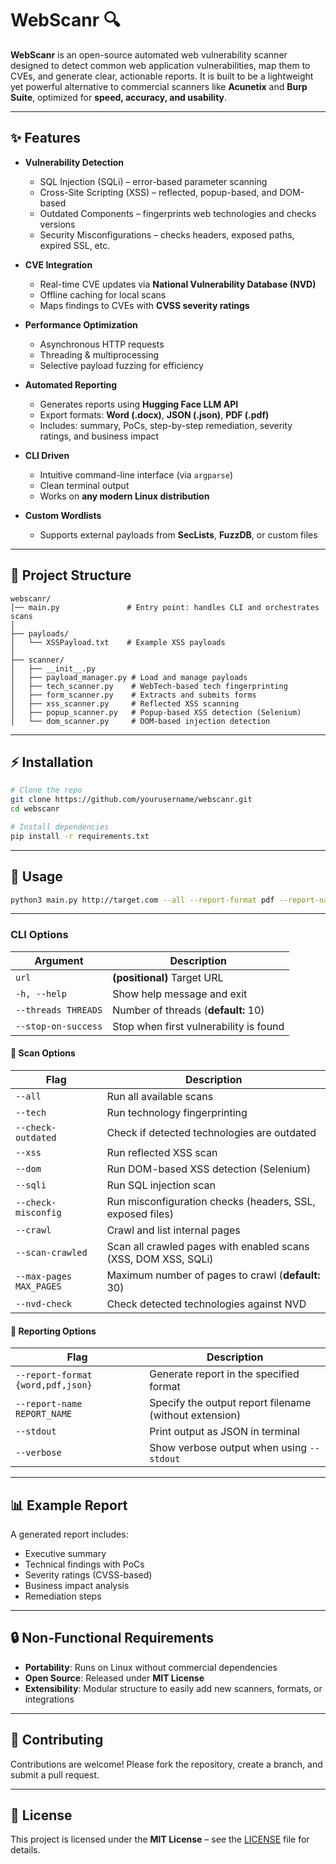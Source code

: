 # WebScanr 🔍

**WebScanr** is an open-source automated web vulnerability scanner designed to detect common web application vulnerabilities, map them to CVEs, and generate clear, actionable reports.
It is built to be a lightweight yet powerful alternative to commercial scanners like **Acunetix** and **Burp Suite**, optimized for **speed, accuracy, and usability**.

---

## ✨ Features

* **Vulnerability Detection**

  * SQL Injection (SQLi) – error-based parameter scanning
  * Cross-Site Scripting (XSS) – reflected, popup-based, and DOM-based
  * Outdated Components – fingerprints web technologies and checks versions
  * Security Misconfigurations – checks headers, exposed paths, expired SSL, etc.

* **CVE Integration**

  * Real-time CVE updates via **National Vulnerability Database (NVD)**
  * Offline caching for local scans
  * Maps findings to CVEs with **CVSS severity ratings**

* **Performance Optimization**

  * Asynchronous HTTP requests
  * Threading & multiprocessing
  * Selective payload fuzzing for efficiency

* **Automated Reporting**

  * Generates reports using **Hugging Face LLM API**
  * Export formats: **Word (.docx)**, **JSON (.json)**, **PDF (.pdf)**
  * Includes: summary, PoCs, step-by-step remediation, severity ratings, and business impact

* **CLI Driven**

  * Intuitive command-line interface (via `argparse`)
  * Clean terminal output
  * Works on **any modern Linux distribution**

* **Custom Wordlists**

  * Supports external payloads from **SecLists**, **FuzzDB**, or custom files

---

## 📂 Project Structure

```
webscanr/
│── main.py               # Entry point: handles CLI and orchestrates scans
│
├── payloads/
│   └── XSSPayload.txt    # Example XSS payloads
│
├── scanner/
│   ├── __init__.py
│   ├── payload_manager.py # Load and manage payloads
│   ├── tech_scanner.py    # WebTech-based tech fingerprinting
│   ├── form_scanner.py    # Extracts and submits forms
│   ├── xss_scanner.py     # Reflected XSS scanning
│   ├── popup_scanner.py   # Popup-based XSS detection (Selenium)
│   └── dom_scanner.py     # DOM-based injection detection
```

---

## ⚡ Installation

```bash
# Clone the repo
git clone https://github.com/yourusername/webscanr.git
cd webscanr

# Install dependencies
pip install -r requirements.txt
```

---

## 🚀 Usage

```bash
python3 main.py http://target.com --all --report-format pdf --report-name name_goes-here
```

---

### CLI Options

| Argument            | Description                            |
| ------------------- | -------------------------------------- |
| `url`               | **(positional)** Target URL            |
| `-h, --help`        | Show help message and exit             |
| `--threads THREADS` | Number of threads (**default:** 10)    |
| `--stop-on-success` | Stop when first vulnerability is found |

#### 🔎 Scan Options

| Flag                    | Description                                                    |
| ----------------------- | -------------------------------------------------------------- |
| `--all`                 | Run all available scans                                        |
| `--tech`                | Run technology fingerprinting                                  |
| `--check-outdated`      | Check if detected technologies are outdated                    |
| `--xss`                 | Run reflected XSS scan                                         |
| `--dom`                 | Run DOM-based XSS detection (Selenium)                         |
| `--sqli`                | Run SQL injection scan                                         |
| `--check-misconfig`     | Run misconfiguration checks (headers, SSL, exposed files)      |
| `--crawl`               | Crawl and list internal pages                                  |
| `--scan-crawled`        | Scan all crawled pages with enabled scans (XSS, DOM XSS, SQLi) |
| `--max-pages MAX_PAGES` | Maximum number of pages to crawl (**default:** 30)             |
| `--nvd-check`           | Check detected technologies against NVD                        |

#### 📝 Reporting Options

| Flag                              | Description                                            |
| --------------------------------- | ------------------------------------------------------ |
| `--report-format {word,pdf,json}` | Generate report in the specified format                |
| `--report-name REPORT_NAME`       | Specify the output report filename (without extension) |
| `--stdout`                        | Print output as JSON in terminal                       |
| `--verbose`                       | Show verbose output when using `--stdout`              |


---

## 📊 Example Report

A generated report includes:

* Executive summary
* Technical findings with PoCs
* Severity ratings (CVSS-based)
* Business impact analysis
* Remediation steps

---

## 🔒 Non-Functional Requirements

* **Portability**: Runs on Linux without commercial dependencies
* **Open Source**: Released under **MIT License**
* **Extensibility**: Modular structure to easily add new scanners, formats, or integrations


---

## 🤝 Contributing

Contributions are welcome! Please fork the repository, create a branch, and submit a pull request.

---

## 📜 License

This project is licensed under the **MIT License** – see the [LICENSE](LICENSE) file for details.
